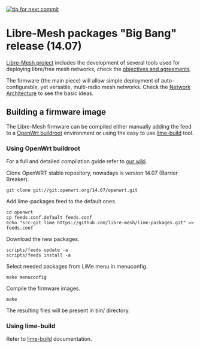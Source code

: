 [![tip for next commit](http://tip4commit.com/projects/804.svg)](http://tip4commit.com/projects/804)

# Libre-Mesh packages "Big Bang" release (14.07)

[Libre-Mesh project][5] includes the development of several tools used for deploying libre/free mesh networks, check the [objectives and agreements][3].

The firmware (the main piece) will allow simple deployment of auto-configurable, yet versatile, multi-radio mesh networks. Check the [Network Architecture][4] to see the basic ideas.

## Building a firmware image

The Libre-Mesh firmware can be compiled either manually adding the feed to a [OpenWrt buildroot][1] environment or using the easy to use [lime-build][2] tool.

### Using OpenWrt buildroot

For a full and detailed compilation guide refer to [our wiki][6].

Clone OpenWRT stable repository, nowadays is version 14.07 (Barrier Breaker).

    git clone git://git.openwrt.org/14.07/openwrt.git

Add lime-packages feed to the default ones.

    cd openwrt
    cp feeds.conf.default feeds.conf
    echo "src-git lime https://github.com/libre-mesh/lime-packages.git" >> feeds.conf

Download the new packages.

    scripts/feeds update -a
    scripts/feeds install -a

Select needed packages from LiMe menu in menuconfig.

    make menuconfig

Compile the firmware images.

    make

The resulting files will be present in bin/ directory.

### Using lime-build

Refer to [lime-build][2] documentation.

[1]: http://wiki.openwrt.org/doc/start#building_openwrt
[2]: https://github.com/libre-mesh/lime-build
[3]: http://libre-mesh.org/projects/libre-mesh/wiki/Objectives
[4]: http://libre-mesh.org/projects/libre-mesh/wiki/Network_Architecture
[5]: http://libre-mesh.org/
[6]: http://libre-mesh.org/projects/libre-mesh/wiki/Compile_Manually
